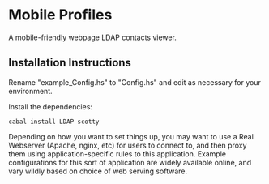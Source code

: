 # Mobile Profiles
A mobile-friendly webpage LDAP contacts viewer.

## Installation Instructions
Rename "example_Config.hs" to "Config.hs" and edit as necessary for your 
environment.

Install the dependencies:

`cabal install LDAP scotty`


Depending on how you want to set things up, you may want to use a Real 
Webserver (Apache, nginx, etc) for users to connect to, and then proxy them 
using application-specific rules to this application. Example configurations 
for this sort of application are widely available online, and vary wildly 
based on choice of web serving software.

